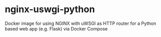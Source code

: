 # nginx-uswgi-python
Docker image for using NGINX with uWSGI as HTTP router for a Python based web app (e.g. Flask) via Docker Compose
